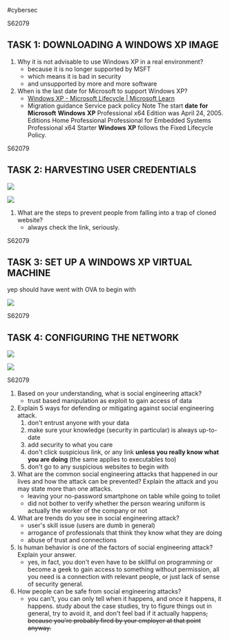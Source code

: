 #cybersec

<div style="page-break-before: always">S62079</div>

## TASK 1: DOWNLOADING A WINDOWS XP IMAGE

1. Why it is not advisable to use Windows XP in a real environment? 
	- because it is no longer supported by MSFT
	- which means it is bad in security
	- and unsupported by more and more software
2. When is the last date for Microsoft to support Windows XP?
	- [Windows XP - Microsoft Lifecycle \| Microsoft Learn](https://learn.microsoft.com/en-us/lifecycle/products/windows-xp)
	- Migration guidance Service pack policy Note The start **date** **for** **Microsoft** **Windows** **XP** Professional x64 Edition was April 24, 2005. Editions Home Professional Professional for Embedded Systems Professional x64 Starter **Windows** **XP** follows the Fixed Lifecycle Policy.

<div style="page-break-before: always">S62079</div>

## TASK 2: HARVESTING USER CREDENTIALS

![](20231101083824.png) 

![](20231101084755.png)

1. What are the steps to prevent people from falling into a trap of cloned website?
	- always check the link, seriously. 

<div style="page-break-before: always">S62079</div>

## TASK 3: SET UP A WINDOWS XP VIRTUAL MACHINE

yep should have went with OVA to begin with

![](20231101104246.png)

<div style="page-break-before: always">S62079</div>

## TASK 4: CONFIGURING THE NETWORK

![](20231101145207.png)

![](20231101145326.png)

<div style="page-break-before: always">S62079</div>

1. Based on your understanding, what is social engineering attack? 
	- trust based manipulation as exploit to gain access of data
2. Explain 5 ways for defending or mitigating against social engineering attack. 
	1. don't entrust anyone with your data
	2. make sure your knowledge (security in particular) is always up-to-date 
	3. add security to what you care
	4. don't click suspicious link, or any link **unless you really know what you are doing** (the same applies to executables too)
	5. don't go to any suspicious websites to begin with
3. What are the common social engineering attacks that happened in our lives and how the attack can be prevented? Explain the attack and you may state more than one attacks. 
	- leaving your no-password smartphone on table while going to toilet
	- did not bother to verify whether the person wearing uniform is actually the worker of the company or not
4. What are trends do you see in social engineering attack? 
	- user's skill issue (users are dumb in general)
	- arrogance of professionals that think they know what they are doing
	- abuse of trust and connections
5. Is human behavior is one of the factors of social engineering attack? Explain your answer. 
	- yes, in fact, you don't even have to be skillful on programming or become a geek to gain access to something without permission, all you need is a connection with relevant people, or just lack of sense of security general.
6. How people can be safe from social engineering attacks? 
	- you can't, you can only tell when it happens, and once it happens, it happens. study about the case studies, try to figure things out in general, try to avoid it, and don't feel bad if it actually happens~~, because you're probably fired by your employer at that point anyway.~~ 